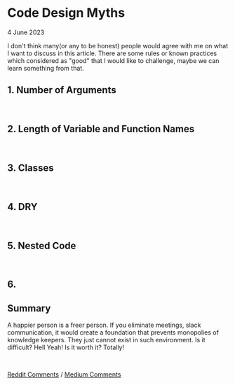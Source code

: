 # Code Design Myths
<div class="date">4 June 2023</div>

I don't think many(or any to be honest) people would agree with me on what I want to discuss in this article. There are some rules or known practices  which considered as "good" that I would like to challenge, maybe we can learn something from that.
<br>

## 1. Number of Arguments

<br>

## 2. Length of Variable and Function Names

<br>

## 3. Classes

<br>

## 4. DRY

<br>

## 5. Nested Code

<br>

## 6. 

## Summary
A happier person is a freer person. If you eliminate meetings, slack communication, it would create a foundation that prevents monopolies of knowledge keepers. They just cannot exist in such environment. Is it difficult? Hell Yeah! Is it worth it? Totally!

<br>

[Reddit Comments](https://www.reddit.com/user/gyen/comments/12j1wh4/3_sins_of_knowledge_sharing/) / [Medium Comments](https://medium.com/@guseynism/3-sins-of-knowledge-sharing-7df09df466d8)
